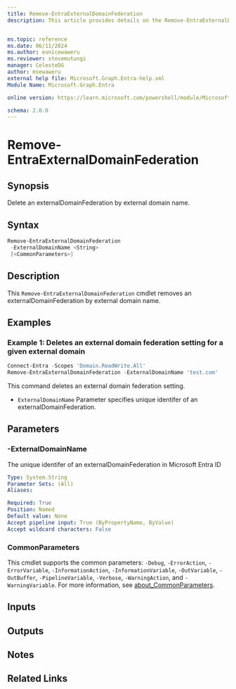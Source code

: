 ```yaml
---
title: Remove-EntraExternalDomainFederation
description: This article provides details on the Remove-EntraExternalDomainFederation command.


ms.topic: reference
ms.date: 06/11/2024
ms.author: eunicewaweru
ms.reviewer: stevemutungi
manager: CelesteDG
author: msewaweru
external help file: Microsoft.Graph.Entra-help.xml
Module Name: Microsoft.Graph.Entra

online version: https://learn.microsoft.com/powershell/module/Microsoft.Graph.Entra/Remove-EntraExternalDomainFederation

schema: 2.0.0
---
```


# Remove-EntraExternalDomainFederation

## Synopsis

Delete an externalDomainFederation by external domain name.

## Syntax

```powershell
Remove-EntraExternalDomainFederation
 -ExternalDomainName <String>
 [<CommonParameters>]
```

## Description

This `Remove-EntraExternalDomainFederation` cmdlet removes an externalDomainFederation by external domain name.

## Examples

### Example 1: Deletes an external domain federation setting for a given external domain

```powershell
Connect-Entra -Scopes 'Domain.ReadWrite.All'
Remove-EntraExternalDomainFederation -ExternalDomainName 'test.com'
```

This command deletes an external domain federation setting.

- `ExternalDomainName` Parameter specifies unique identifer of an externalDomainFederation.

## Parameters

### -ExternalDomainName

The unique identifer of an externalDomainFederation in Microsoft Entra ID

```yaml
Type: System.String
Parameter Sets: (All)
Aliases:

Required: True
Position: Named
Default value: None
Accept pipeline input: True (ByPropertyName, ByValue)
Accept wildcard characters: False
```

### CommonParameters

This cmdlet supports the common parameters: `-Debug`, `-ErrorAction`, `-ErrorVariable`, `-InformationAction`, `-InformationVariable`, `-OutVariable`, `-OutBuffer`, `-PipelineVariable`, `-Verbose`, `-WarningAction`, and `-WarningVariable`. For more information, see [about_CommonParameters](https://go.microsoft.com/fwlink/?LinkID=113216).

## Inputs

## Outputs

## Notes

## Related Links

